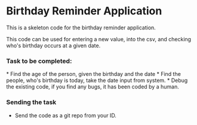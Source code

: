 <h1>Birthday Reminder Application</h1>

This is a skeleton code for the birthday reminder application.

This code can be used for entering a new value, into the csv, and checking who's birthday occurs at a given date.

<h3>Task to be completed:</h3>
* Find the age of the person, given the birthday and the date
* Find the people, who's birthday is today, take the date input from system.
* Debug the existing code, if you find any bugs, it has been coded by a human.

<h3> Sending the task </h3>

* Send the code as a git repo from your ID.